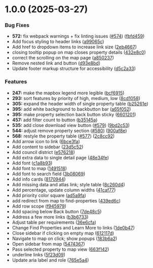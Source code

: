 # 1.0.0 (2025-03-27)


### Bug Fixes

* **572:** fix webpack warnings + fix linting issues ([#574](https://github.com/Amberroseweeks/vacant-lots-proj/issues/574)) ([fbfd459](https://github.com/Amberroseweeks/vacant-lots-proj/commit/fbfd459ba147e51a2fd54bee61d5ca63fb74eb98))
* Add focus styling to header links ([a99065c](https://github.com/Amberroseweeks/vacant-lots-proj/commit/a99065cba1607b981702e7aa7e654f24c108ad6e))
* Add href to dropdown items to increase link size ([2eb4667](https://github.com/Amberroseweeks/vacant-lots-proj/commit/2eb4667e7b68f45489c51ea10aa7d15afd2a3c77))
* closing tooltip popup on map closes property details ([432e8c0](https://github.com/Amberroseweeks/vacant-lots-proj/commit/432e8c0a14e1e9cfa199b030019c0730a24741c6))
* correct the scrolling on the map page ([a850237](https://github.com/Amberroseweeks/vacant-lots-proj/commit/a8502372e243057e2b06559cb042d94ea894415a))
* Remove nested link and button ([d93e8bd](https://github.com/Amberroseweeks/vacant-lots-proj/commit/d93e8bd52d80cd8d5b1a30910aaa4b168a11b57a))
* Update footer markup structure for accessibility ([d5c2a33](https://github.com/Amberroseweeks/vacant-lots-proj/commit/d5c2a334f0e5c297f117dca5dc2972b56d7b3542))


### Features

* **247:** make the mapbox legend more legible ([bcf6915](https://github.com/Amberroseweeks/vacant-lots-proj/commit/bcf691566fc26e834547a43efd863de58abdf3d4))
* **293:** sort features by priority of high, medium, low ([8cd1058](https://github.com/Amberroseweeks/vacant-lots-proj/commit/8cd105872feb0065aa3d207d42dc5df76ef63dbc))
* **305:** expand the header width of single property table ([b25261e](https://github.com/Amberroseweeks/vacant-lots-proj/commit/b25261e5d9e26bdbd9694aa03b4964771528dd3b))
* **395:** add white background to backbutton bar ([a65f052](https://github.com/Amberroseweeks/vacant-lots-proj/commit/a65f052ca2e5c0eac2737f85b4997af6e993f750))
* **395:** make property selection back button sticky ([6601201](https://github.com/Amberroseweeks/vacant-lots-proj/commit/6601201fcf943f8e64a1341327095e9b7edc6b08))
* **457:** add filter count to button ([b35145a](https://github.com/Amberroseweeks/vacant-lots-proj/commit/b35145a1df5f2995294f829e0b7cde20ba0e0f29))
* **535:** add close download view button ([#579](https://github.com/Amberroseweeks/vacant-lots-proj/issues/579)) ([9bd2c53](https://github.com/Amberroseweeks/vacant-lots-proj/commit/9bd2c53aa3b49da8136fa6e7e850c4dc4d5e2d74))
* **544:** adjust remove property section ([#580](https://github.com/Amberroseweeks/vacant-lots-proj/issues/580)) ([900af8e](https://github.com/Amberroseweeks/vacant-lots-proj/commit/900af8e6fbfc89bd4ed83b17c9eed0a1d5a3de3b))
* **568:** restyle the property table ([#577](https://github.com/Amberroseweeks/vacant-lots-proj/issues/577)) ([2c8cc92](https://github.com/Amberroseweeks/vacant-lots-proj/commit/2c8cc92b7f28aecdbe65412476691baa50254292))
* Add arrow icon to link ([6bce3fa](https://github.com/Amberroseweeks/vacant-lots-proj/commit/6bce3fa84ad9827f2117a2d51ed2f2665e83481b))
* Add content to sidebar ([23d5c52](https://github.com/Amberroseweeks/vacant-lots-proj/commit/23d5c52c3fcd1eb1eff902e7d1fd37ab2fe41b6d))
* Add council district ([e576218](https://github.com/Amberroseweeks/vacant-lots-proj/commit/e5762185840f0bbc2289fede8481f5b39a16087d))
* Add extra data to single detail page ([48e34fe](https://github.com/Amberroseweeks/vacant-lots-proj/commit/48e34fe0a6317fc8fc0f1f5e745dd165000d437f))
* Add font ([c1a8b93](https://github.com/Amberroseweeks/vacant-lots-proj/commit/c1a8b93561dfc67c8eed31b3c8befa2b8ae984ec))
* Add font to map ([1491518](https://github.com/Amberroseweeks/vacant-lots-proj/commit/14915180857a482a25d96f9f45f7c838082e2d71))
* Add font to search field ([3b08069](https://github.com/Amberroseweeks/vacant-lots-proj/commit/3b080690ba92007545467bc2ce4bf3bcad26c899))
* Add info cards ([8170944](https://github.com/Amberroseweeks/vacant-lots-proj/commit/8170944fdb8d8be36af062012967323047bda748))
* Add missing data and atlas link; style table ([8c260d4](https://github.com/Amberroseweeks/vacant-lots-proj/commit/8c260d48e015ed6c8c29cc10b8936753cc013ff0))
* Add percentage, update column widths ([41caf77](https://github.com/Amberroseweeks/vacant-lots-proj/commit/41caf77c55eb0a6336abc80047ed83584d250a64))
* Add priority color square ([ad5a9fa](https://github.com/Amberroseweeks/vacant-lots-proj/commit/ad5a9faff3b9596256e680b3d6d95c54caefc7a7))
* add redirect from map to find-properties ([439ed6c](https://github.com/Amberroseweeks/vacant-lots-proj/commit/439ed6c7291251aed9751431cd5bdc2fa6883a15))
* Add row scope ([f945979](https://github.com/Amberroseweeks/vacant-lots-proj/commit/f945979edaee2ad5a003a5b5560a89cc25717f3b))
* Add spacing below Back button ([7de48c5](https://github.com/Amberroseweeks/vacant-lots-proj/commit/7de48c50f177c0275cebac0a4a7d9dfce8d2cd2c))
* Address a few more links ([b3b6733](https://github.com/Amberroseweeks/vacant-lots-proj/commit/b3b673375f1472f15d80bffeff378c973d6cb49d))
* Adjust table per requirements ([36e6cfa](https://github.com/Amberroseweeks/vacant-lots-proj/commit/36e6cfa5934defadcf1a8b8ad1c09ffe609d0ec5))
* Change Find Properties and Learn More to links ([1de0b47](https://github.com/Amberroseweeks/vacant-lots-proj/commit/1de0b474811ab2d4281d94c6a9d5882a8ebb0c13))
* Close sidebar if clicking on empty map ([612117d](https://github.com/Amberroseweeks/vacant-lots-proj/commit/612117d6c54bc62baaae4f773013e196232c2dba))
* Navigate to map on click; show popups ([183b6a2](https://github.com/Amberroseweeks/vacant-lots-proj/commit/183b6a224d651726a6e465d7c9549ef437626f9e))
* Open sidebar from map ([5474367](https://github.com/Amberroseweeks/vacant-lots-proj/commit/54743673e99ffd6b939009ad54e4d0a4252ba044))
* Pass selected property to map view ([663f142](https://github.com/Amberroseweeks/vacant-lots-proj/commit/663f14236ccb9246efa8882c0dfa44e8cbcba0f7))
* underline links ([5f23d09](https://github.com/Amberroseweeks/vacant-lots-proj/commit/5f23d09da9a7258b284ccfef54b1be0ee2a8e1f8))
* Update aria label and role ([765e5a4](https://github.com/Amberroseweeks/vacant-lots-proj/commit/765e5a4fef1941e93815ae4789093e047183101c))
